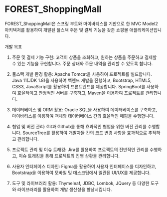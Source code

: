# FOREST_ShoppingMall
FOREST_ShoppingMall은 스프링 부트와 마이바티스를 기반으로 한 MVC Model2 아키텍처를 활용하여 개발된 풀스택 주문 및 결제 기능을 갖춘 쇼핑몰 애플리케이션입니다.

개발 목표
1. 주문 및 결제 기능 구현:
고객이 상품을 조회하고, 원하는 상품을 주문하고 결제할 수 있는 기능을 구현합니다.
주문 상태와 주문 내역을 관리할 수 있도록 합니다.

2. 풀스택 개발 환경 활용:
Apache Tomcat을 사용하여 프로젝트를 빌드합니다. 
Java 11(JDK 1.8)을 사용하여 백엔드 개발을 진행하고, Bootstrap, HTML5, CSS3, JavaScript를 활용하여 프론트엔드를 제공합니다.
SpringBoot를 사용하여 효율적이고 안정적인 서버를 구축하고, Maven을 이용하여 프로젝트를 관리합니다.

3. 데이터베이스 및 ORM 활용:
Oracle SQL을 사용하여 데이터베이스를 구축하고, 마이바티스를 이용하여 객체와 데이터베이스 간의 효율적인 매핑을 수행합니다.

4. 협업 및 버전 관리:
Git과 Github를 통해 효과적인 협업을 위한 버전 관리를 수행합니다.
SourceTree를 활용하여 개발자들 간의 코드 변경 사항을 효과적으로 추적하고 관리합니다.

5. 프로젝트 관리 및 이슈 트래킹:
Jira를 활용하여 프로젝트의 전반적인 관리를 수행하고, 이슈 트래킹을 통해 프로젝트의 진행 상황을 관리합니다.

6. 사용자 인터페이스 디자인:
Figma를 활용하여 사용자 인터페이스를 디자인하고, Bootstrap을 이용하여 모바일 및 데스크탑에서 일관된 UI/UX를 제공합니다.

7. 도구 및 라이브러리 활용:
Thymeleaf, JDBC, Lombok, JQuery 등 다양한 도구와 라이브러리를 활용하여 개발 생산성을 향상시킵니다.


